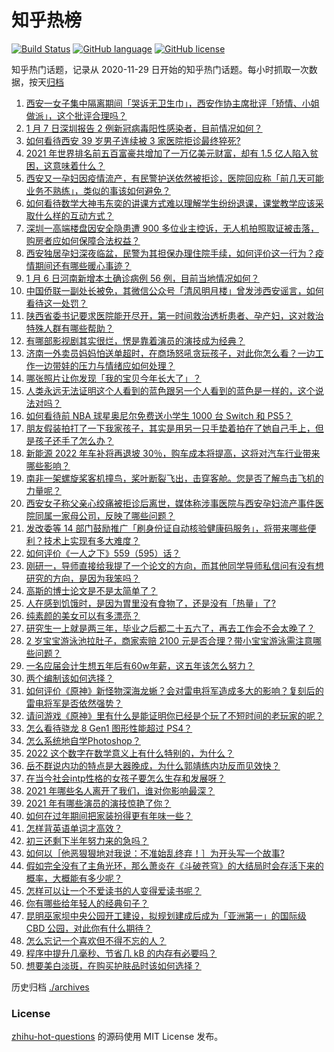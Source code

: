 # 知乎热榜
[![Build Status](https://github.com/ToWeLong/zhihu-hot-questions/workflows/CI/badge.svg)](https://github.com/ToWeLong/zhihu-hot-questions/actions)
[![GitHub language](https://img.shields.io/badge/language-golang-orange.svg)](https://golang.org/)
[![GitHub license](https://img.shields.io/github/license/ToWeLong/zhihu-hot-questions)](https://github.com/ToWeLong/zhihu-hot-questions/blob/main/LICENSE)

知乎热门话题，记录从 2020-11-29 日开始的知乎热门话题。每小时抓取一次数据，按天[归档](./archives)

<!-- BEGIN -->

1. [西安一女子集中隔离期间「哭诉无卫生巾」，西安作协主席批评「矫情、小姐做派」，这个批评合理吗？](https://www.zhihu.com/question/510206279)
1. [1 月 7 日深圳报告 2 例新冠病毒阳性感染者，目前情况如何？](https://www.zhihu.com/question/510260294)
1. [如何看待西安 39 岁男子连续被 3 家医院拒诊最终猝死?](https://www.zhihu.com/question/510206264)
1. [2021 年世界排名前五百富豪共增加了一万亿美元财富，却有 1.5 亿人陷入贫困，这意味着什么？](https://www.zhihu.com/question/509991735)
1. [西安又一孕妇因疫情流产，有民警护送依然被拒诊，医院回应称「前几天可能业务不熟练」，类似的事该如何避免？](https://www.zhihu.com/question/509994792)
1. [如何看待数学大神韦东奕的讲课方式难以理解学生纷纷退课，课堂教学应该采取什么样的互动方式？](https://www.zhihu.com/question/509411620)
1. [深圳一高端楼盘因安全隐患遭 900 多位业主控诉，无人机拍照取证被击落，购房者应如何保障合法权益？](https://www.zhihu.com/question/510098575)
1. [西安独居孕妇深夜临盆，民警为其担保办理住院手续，如何评价这一行为？疫情期间还有哪些暖心事迹？](https://www.zhihu.com/question/510276087)
1. [1 月 6 日河南新增本土确诊病例 56 例，目前当地情况如何？](https://www.zhihu.com/question/510263214)
1. [中国侨联一副处长被免，其微信公众号「清风明月楼」曾发涉西安谣言，如何看待这一处罚？](https://www.zhihu.com/question/510211514)
1. [陕西省委书记要求医院能开尽开，第一时间救治透析患者、孕产妇，这对救治特殊人群有哪些帮助？](https://www.zhihu.com/question/510236183)
1. [有哪部影视剧其实很烂，愣是靠着演员的演技成为经典？](https://www.zhihu.com/question/505604984)
1. [济南一外卖员妈妈怕送单超时，在商场怒吼贪玩孩子，对此你怎么看？一边工作一边带娃的压力与情绪应如何处理？](https://www.zhihu.com/question/509973366)
1. [哪张照片让你发现「我的宝贝今年长大了」？](https://www.zhihu.com/question/505127090)
1. [人类永远无法证明这个人看到的蓝色跟另一个人看到的蓝色是一样的，这个说法对吗？](https://www.zhihu.com/question/510043588)
1. [如何看待前 NBA 球星奥尼尔免费送小学生 1000 台 Switch 和 PS5？](https://www.zhihu.com/question/509973518)
1. [朋友假装拍打了一下我家孩子，其实是用另一只手垫着拍在了她自己手上，但是孩子还手了怎么办？](https://www.zhihu.com/question/509390502)
1. [新能源 2022 年车补将再退坡 30％，购车成本将提高，这将对汽车行业带来哪些影响？](https://www.zhihu.com/question/509411689)
1. [南非一架螺旋桨客机撞鸟，桨叶断裂飞出，击穿客舱。您是否了解鸟击飞机的力量呢？](https://www.zhihu.com/question/509981041)
1. [西安女子称父亲心绞痛被拒诊后离世，媒体称涉事医院与西安孕妇流产事件医院同属一家母公司，反映了哪些问题？](https://www.zhihu.com/question/510157496)
1. [发改委等 14 部门鼓励推广「刷身份证自动核验健康码服务」，将带来哪些便利？技术上实现有多大难度？](https://www.zhihu.com/question/510127327)
1. [如何评价《一人之下》559（595）话？](https://www.zhihu.com/question/510028631)
1. [刚研一，导师直接给我提了一个论文的方向，而其他同学导师私信问有没有想研究的方向，是因为我笨吗？](https://www.zhihu.com/question/509754399)
1. [高斯的博士论文是不是太简单了？](https://www.zhihu.com/question/47301716)
1. [人在感到饥饿时，是因为胃里没有食物了，还是没有「热量」了?](https://www.zhihu.com/question/509745291)
1. [纯素颜的美女可以有多漂亮？](https://www.zhihu.com/question/284262739)
1. [研究生一上就是两三年，毕业之后都二十五六了，再去工作会不会太晚了？](https://www.zhihu.com/question/510120283)
1. [2 岁宝宝游泳池拉肚子，商家索赔 2100 元是否合理？带小宝宝游泳需注意哪些问题？](https://www.zhihu.com/question/509968329)
1. [一名应届会计生想五年后有60w年薪，这五年该怎么努力？](https://www.zhihu.com/question/285126408)
1. [两个编制该如何选择？](https://www.zhihu.com/question/509694795)
1. [如何评价《原神》新怪物深海龙蜥？会对雷电将军造成多大的影响？复刻后的雷电将军是否依然强势？](https://www.zhihu.com/question/508926779)
1. [请问游戏《原神》里有什么是能证明你已经是个玩了不短时间的老玩家的呢？](https://www.zhihu.com/question/507725052)
1. [怎么看待骁龙 8 Gen1 图形性能超过 PS4？](https://www.zhihu.com/question/510038659)
1. [怎么系统地自学Photoshop？](https://www.zhihu.com/question/62211230)
1. [2022 这个数字在数学意义上有什么特别的，为什么？](https://www.zhihu.com/question/508137995)
1. [岳不群说内功的特点是大器晚成，为什么郭靖练内功反而见效快？](https://www.zhihu.com/question/509891665)
1. [在当今社会intp性格的女孩子要怎么生存和发展呀？](https://www.zhihu.com/question/457974298)
1. [2021 年哪些名人离开了我们，谁对你影响最深？](https://www.zhihu.com/question/503135232)
1. [2021 年有哪些演员的演技惊艳了你？](https://www.zhihu.com/question/507755107)
1. [如何在过年期间把家装扮得更有年味一些？](https://www.zhihu.com/question/27130000)
1. [怎样背英语单词才高效？](https://www.zhihu.com/question/19580414)
1. [初三还剩下半年努力来的急吗？](https://www.zhihu.com/question/510132727)
1. [如何以［他恶狠狠地对我说：不准始乱终弃！］为开头写一个故事?](https://www.zhihu.com/question/458410036)
1. [假如完全没有了主角光环，那么萧炎在《斗破苍穹》的大结局时会存活下来的概率，大概能有多少呢？](https://www.zhihu.com/question/505346234)
1. [怎样可以让一个不爱读书的人变得爱读书呢？](https://www.zhihu.com/question/509434448)
1. [你有哪些给年轻人的经典句子？](https://www.zhihu.com/question/505321984)
1. [昆明巫家坝中央公园开工建设，拟规划建成后成为「亚洲第一」的国际级 CBD 公园，对此你有什么期待？](https://www.zhihu.com/question/510109304)
1. [怎么忘记一个喜欢但不得不忘的人？](https://www.zhihu.com/question/509742326)
1. [程序中提升几毫秒、节省几 kB 的内存有必要吗？](https://www.zhihu.com/question/53606129)
1. [想要美白淡斑，在购买护肤品时该如何选择？](https://www.zhihu.com/question/495016798)

<!-- END -->

历史归档 [./archives](./archives)


### License
[zhihu-hot-questions](https://github.com/towelong/zhihu-hot-questions) 的源码使用 MIT License 发布。